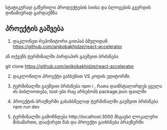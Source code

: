 სტატიკურად გაწერილი პროდუქტების სიისა და ბლოგების გვერდის დინამიურად გარდაქმნა

## პროექტის გაშვება

1. დაკლონეთ რეპოზიტორი გითჰაბ ბმულიდან
   https://github.com/anikobakhidze/react-accelerator

ან თქვენს ტერმინალში პირდაპირ გაუშვით ბრძანება

git clone https://github.com/anikobakhidze/react-accelerator

2. დაკლონილი პროექტი გახსენით VS კოდის ედიტორში

3. ტერმინალში გაუშვით ბრძანება npm i , რათა დაინსტალირდეს ყველა ის ბიბლიოთება, tool-ები რაც არსებობს package.json ფაილში

4. პროექტის ბრაუზერში გასახსნელად ტერმინალში გაუშვით ბრძანება npm run dev

5. ტერმინალში გამოჩნდება http://localhost:3000 მსგავსი ლოკალური მისამართი, დააჭირეთ მას და პროექტი გაიხსნება ბრაუზერში

